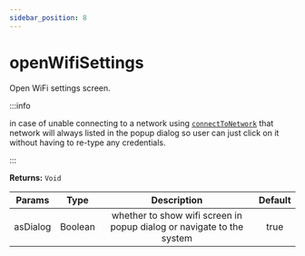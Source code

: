 ```yaml
---
sidebar_position: 8
---
```


# openWifiSettings
Open WiFi settings screen.

:::info

in case of unable connecting to a network using [`connectToNetwork`](/docs/wifi/api-reference/functions/connectToNetwork) that network will always listed in the popup dialog so user can just click on it without having to re-type any credentials.

:::

**Returns:** `Void`

| Params | Type | Description | Default
| ------- | :-----: | :-----: | :-----: |
| asDialog | Boolean | whether to show wifi screen in popup dialog or navigate to the system | true |